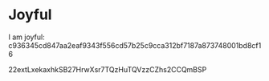 # Joyful

I am joyful: c936345cd847aa2eaf9343f556cd57b25c9cca312bf7187a873748001bd8cf16


22extLxekaxhkSB27HrwXsr7TQzHuTQVzzCZhs2CCQmBSP